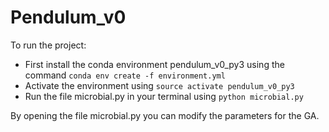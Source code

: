 # Pendulum_v0

To run the project:
* First install the conda environment pendulum_v0_py3 using the command `conda env create -f environment.yml`
* Activate the environment using `source activate pendulum_v0_py3`
* Run the file microbial.py in your terminal using `python microbial.py`

By opening the file microbial.py you can modify the parameters for the GA.
